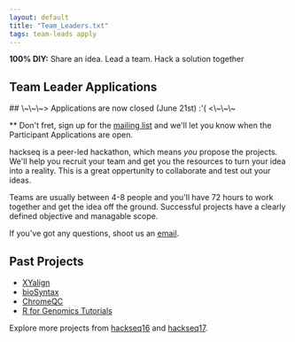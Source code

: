 ```yaml
---
layout: default
title: "Team_Leaders.txt"
tags: team-leads apply
---
```


**100% DIY:** Share an idea. Lead a team. Hack a solution together

## Team Leader Applications

<div></div>
## \~\~\~> Applications are now closed (June 21st) :'( <\~\~\~
<div></div>

** Don't fret, sign up for the [mailing list](https://www.hackseq.com/mail) and we'll let you know when the Participant Applications are open.

hackseq is a peer-led hackathon, which means *you* propose the projects. We'll help you recruit your team and get you the resources to turn your idea into a reality. This is a great oppertunity to collaborate and test out your ideas.

Teams are usually between 4-8 people and you'll have 72 hours to work together and get the idea off the ground. Successful projects have a clearly defined objective and managable scope.

If you've got any questions, shoot us an [email](mailto:hackseq@gmail.com).

## Past Projects

- [XYalign](https://github.com/WilsonSayresLab/XYalign)
- [bioSyntax](https://www.bioSyntax.org)
- [ChromeQC](https://github.com/bcgsc/chromeqc)
- [R for Genomics Tutorials](https://hackseq.github.io/2017_project_5/)

Explore more projects from [hackseq16](https://www.hackseq.com/projects16/) and [hackseq17](http://hackseq.com/hs17).
